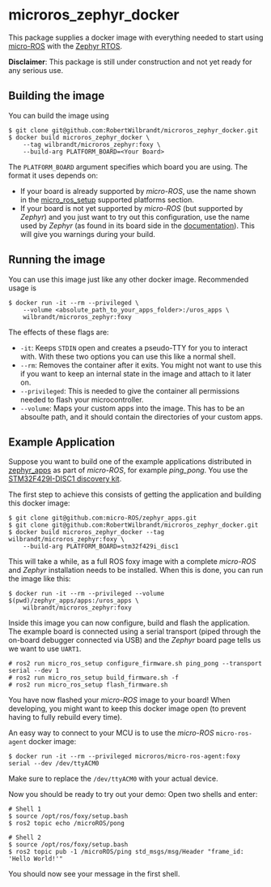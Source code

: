 microros_zephyr_docker
======================

This package supplies a docker image with everything needed to start using [micro-ROS](https://micro-ros.github.io/) with the [Zephyr RTOS](https://www.zephyrproject.org/).

**Disclaimer**: This package is still under construction and not yet ready for any serious use.

Building the image
------------------

You can build the image using

```console
$ git clone git@github.com:RobertWilbrandt/microros_zephyr_docker.git
$ docker build microros_zephyr_docker \
    --tag wilbrandt/microros_zephyr:foxy \
    --build-arg PLATFORM_BOARD=<Your Board>
```

The ```PLATFORM_BOARD``` argument specifies which board you are using. The format it uses depends on:
- If your board is already supported by *micro-ROS*, use the name shown in the [micro_ros_setup](https://github.com/micro-ROS/micro_ros_setup) supported platforms section.
- If your board is not yet supported by *micro-ROS* (but supported by *Zephyr*) and you just want to try out this configuration, use the name used by *Zephyr* (as found in its board side in the [documentation](https://docs.zephyrproject.org/latest/boards/index.html)). This will give you warnings during your build.

Running the image
-----------------

You can use this image just like any other docker image. Recommended usage is

```console
$ docker run -it --rm --privileged \
    --volume <absolute_path_to_your_apps_folder>:/uros_apps \
    wilbrandt/microros_zephyr:foxy
```

The effects of these flags are:
- ```-it```: Keeps ```STDIN``` open and creates a pseudo-TTY for you to interact with. With these two options you can use this like a normal shell.
- ```--rm```: Removes the container after it exits. You might not want to use this if you want to keep an internal state in the image and attach to it later on.
- ```--privileged```: This is needed to give the container all permissions needed to flash your microcontroller.
- ```--volume```: Maps your custom apps into the image. This has to be an absoulte path, and it should contain the directories of your custom apps.

Example Application
-------------------

Suppose you want to build one of the example applications distributed in [zephyr_apps](https://github.com/micro-ROS/zephyr_apps) as part of *micro-ROS*, for example *ping_pong*. You use the [STM32F429I-DISC1 discovery kit](https://docs.zephyrproject.org/latest/boards/arm/stm32f429i_disc1/doc/index.html).

The first step to achieve this consists of getting the application and building this docker image:
```console
$ git clone git@github.com:micro-ROS/zephyr_apps.git
$ git clone git@github.com:RobertWilbrandt/microros_zephyr_docker.git
$ docker build microros_zephyr_docker --tag wilbrandt/microros_zephyr:foxy \
    --build-arg PLATFORM_BOARD=stm32f429i_disc1
```

This will take a while, as a full ROS foxy image with a complete *micro-ROS* and *Zephyr* installation needs to be installed. When this is done, you can run the image like this:

```console
$ docker run -it --rm --privileged --volume $(pwd)/zephyr_apps/apps:/uros_apps \
    wilbrandt/microros_zephyr:foxy
```

Inside this image you can now configure, build and flash the application. The example board is connected using a serial transport (piped through the on-board debugger connected via USB) and the *Zephyr* board page tells us we want to use ```UART1```.

```console
# ros2 run micro_ros_setup configure_firmware.sh ping_pong --transport serial --dev 1
# ros2 run micro_ros_setup build_firmware.sh -f
# ros2 run micro_ros_setup flash_firmware.sh
```

You have now flashed your *micro-ROS* image to your board! When developing, you might want to keep this docker image open (to prevent having to fully rebuild every time).

An easy way to connect to your MCU is to use the *micro-ROS* ```micro-ros-agent``` docker image:

```console
$ docker run -it --rm --privileged microros/micro-ros-agent:foxy serial --dev /dev/ttyACM0
```

Make sure to replace the ```/dev/ttyACM0``` with your actual device.

Now you should be ready to try out your demo: Open two shells and enter:
```console
# Shell 1
$ source /opt/ros/foxy/setup.bash
$ ros2 topic echo /microROS/pong
```

```console
# Shell 2
$ source /opt/ros/foxy/setup.bash
$ ros2 topic pub -1 /microROS/ping std_msgs/msg/Header "frame_id: 'Hello World!'"
```

You should now see your message in the first shell.
